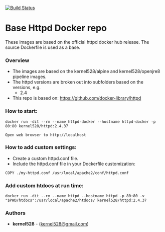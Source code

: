 [![Build Status](http://drone.kernelsanders.biz/api/badges/kernel528/httpd-docker/status.svg)](http://drone.kernelsanders.biz/kernel528/httpd-docker)

# Base Httpd Docker repo

These images are based on the official httpd docker hub release. The source Dockerfile is used as a base.

### Overview
* The images are based on the kernel528/alpine and kernel528/openjre8 pipeline images.
* The httpd versions are broken out into subfolders based on the versions, e.g.
    * 2.4
* This repo is based on:  https://github.com/docker-library/httpd

### How to start:
```
docker run -dit --rm --name httpd-docker --hostname httpd-docker -p 80:80 kernel528/httpd:2.4.37
```
```
Open web browser to http://localhost
```

### How to add custom settings:
* Create a custom httpd.conf file.
* Include the httpd.conf file in your Dockerfile customization:
```
COPY ./my-httpd.conf /usr/local/apache2/conf/httpd.conf
```

### Add custom htdocs at run time:
```
docker run -dit --rm --name httpd --hostname httpd -p 80:80 -v "$PWD/htdocs":/usr/local/apache2/htdocs/ kernel528/httpd:2.4.37
```

### Authors
* **kernel528** - (kernel528@gmail.com)
